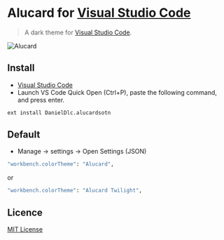# Alucard for [Visual Studio Code](http://code.visualstudio.com)

> A dark theme for [Visual Studio Code](http://code.visualstudio.com).

![Alucard](https://user-images.githubusercontent.com/56986967/173250213-6830c455-a17b-41b2-9f0f-8cc64a0f9878.png)

## Install

- [Visual Studio Code](https://marketplace.visualstudio.com/items?itemName=DanielDlc.alucardsotn)
- Launch VS Code Quick Open (Ctrl+P), paste the following command, and press enter.

```bash
ext install DanielDlc.alucardsotn
```

## Default

- Manage -> settings -> Open Settings (JSON)

```bash
"workbench.colorTheme": "Alucard",
```

or

```bash
"workbench.colorTheme": "Alucard Twilight",
```

## Licence

[MIT License](./LICENSE)
